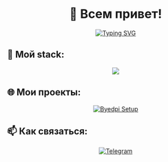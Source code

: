 <h1 align="center">👋 Всем привет!</h1>
<p align="center">
  <a href="https://github.com/mattboldt/typed.js/">
    <img src="https://readme-typing-svg.demolab.com?font=Fira+Code&pause=1000&center=true&width=600&lines=Developer;Open+Source+Enthusiast;Continuous+Learner;Music+Producer" alt="Typing SVG" />
  </a>
</p>

## 🗿 Мой stack:
<p align="center">
  <img src="https://skillicons.dev/icons?i=python,linux,docker,git,github,apple" />
</p>

## 🌐 Мои проекты:
<p align="center">
  <a href="https://github.com/fatyzzz/Byedpi-Setup">
    <img src="https://github-readme-stats.vercel.app/api/pin/?username=fatyzzz&repo=Byedpi-Setup&theme=dark" alt="Byedpi Setup" />
  </a>
</p>

## 📫 Как связаться:
<p align="center">
  <a href="https://t.me/zzzytaF">
    <img src="https://img.shields.io/badge/Telegram-blue?style=for-the-badge&logo=telegram" alt="Telegram" />
  </a>
</p>
